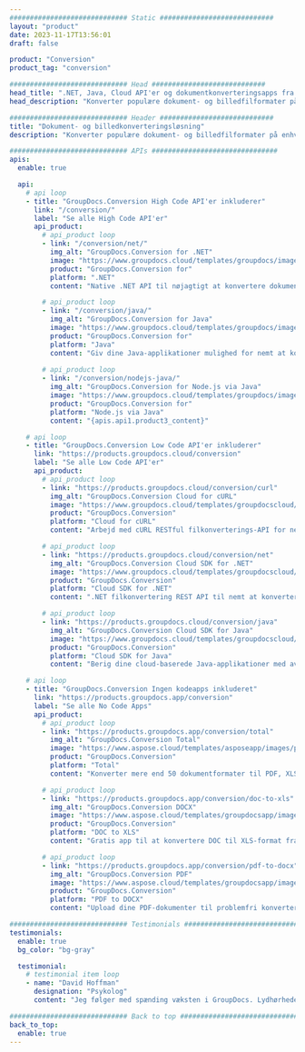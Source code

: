 ```yaml
---
############################# Static ############################
layout: "product"
date: 2023-11-17T13:56:01
draft: false

product: "Conversion"
product_tag: "conversion"

############################# Head ############################
head_title: ".NET, Java, Cloud API'er og dokumentkonverteringsapps fra GroupDocs"
head_description: "Konverter populære dokument- og billedfilformater på enhver platform med app- og api-baserede løsninger."

############################# Header ############################
title: "Dokument- og billedkonverteringsløsning"
description: "Konverter populære dokument- og billedfilformater på enhver platform med app- og api-baserede løsninger."

############################# APIs ###############################
apis:
  enable: true

  api:
    # api loop
    - title: "GroupDocs.Conversion High Code API'er inkluderer"
      link: "/conversion/"
      label: "Se alle High Code API'er"
      api_product:
        # api_product loop
        - link: "/conversion/net/"
          img_alt: "GroupDocs.Conversion for .NET"
          image: "https://www.groupdocs.cloud/templates/groupdocs/images/product-logos/groupdocs-conversion-net.png"
          product: "GroupDocs.Conversion for"
          platform: ".NET"
          content: "Native .NET API til nøjagtigt at konvertere dokumenter og billedfilformater i alle typer .NET-applikationer. Understøtter tilføjelse af billedvandmærker under konvertering."

        # api_product loop
        - link: "/conversion/java/"
          img_alt: "GroupDocs.Conversion for Java"
          image: "https://www.groupdocs.cloud/templates/groupdocs/images/product-logos/groupdocs-conversion-java.png"
          product: "GroupDocs.Conversion for"
          platform: "Java"
          content: "Giv dine Java-applikationer mulighed for nemt at konvertere mellem alle branchestandarddokumentformater, herunder Microsoft Office, PDF, HTML, billeder og mange andre."
          
        # api_product loop
        - link: "/conversion/nodejs-java/"
          img_alt: "GroupDocs.Conversion for Node.js via Java"
          image: "https://www.groupdocs.cloud/templates/groupdocs/images/product-logos/groupdocs-conversion-nodejs-java.png"
          product: "GroupDocs.Conversion for"
          platform: "Node.js via Java"
          content: "{apis.api1.product3_content}"

    # api loop
    - title: "GroupDocs.Conversion Low Code API'er inkluderer"
      link: "https://products.groupdocs.cloud/conversion"
      label: "Se alle Low Code API'er"
      api_product:
        # api_product loop
        - link: "https://products.groupdocs.cloud/conversion/curl"
          img_alt: "GroupDocs.Conversion Cloud for cURL"
          image: "https://www.groupdocs.cloud/templates/groupdocscloud/images/sdk/272x272/groupdocs_conversion-for-curl.png"
          product: "GroupDocs.Conversion"
          platform: "Cloud for cURL"
          content: "Arbejd med cURL RESTful filkonverterings-API for nemt at konvertere Microsoft Office, PDF, E-mail, Project, HTML og andre almindelige filformater i dine applikationer."

        # api_product loop
        - link: "https://products.groupdocs.cloud/conversion/net"
          img_alt: "GroupDocs.Conversion Cloud SDK for .NET"
          image: "https://www.groupdocs.cloud/templates/groupdocscloud/images/sdk/272x272/groupdocs_conversion-for-net.png"
          product: "GroupDocs.Conversion"
          platform: "Cloud SDK for .NET"
          content: ".NET filkonvertering REST API til nemt at konvertere Microsoft Office, PDF, E-mail, Project, HTML og andre almindelige filformater på enhver platform ved hjælp af Cloud SDK."

        # api_product loop
        - link: "https://products.groupdocs.cloud/conversion/java"
          img_alt: "GroupDocs.Conversion Cloud SDK for Java"
          image: "https://www.groupdocs.cloud/templates/groupdocscloud/images/sdk/272x272/groupdocs_conversion-for-java.png"
          product: "GroupDocs.Conversion"
          platform: "Cloud SDK for Java"
          content: "Berig dine cloud-baserede Java-applikationer med avancerede dokumentkonverteringsfunktioner på enhver platform, der er i stand til at kalde REST API'er."

    # api loop
    - title: "GroupDocs.Conversion Ingen kodeapps inkluderet"
      link: "https://products.groupdocs.app/conversion"
      label: "Se alle No Code Apps"
      api_product:
        # api_product loop
        - link: "https://products.groupdocs.app/conversion/total"
          img_alt: "GroupDocs.Conversion Total"
          image: "https://www.aspose.cloud/templates/asposeapp/images/products/logo/aspose_conversion-app.png"
          product: "GroupDocs.Conversion"
          platform: "Total"
          content: "Konverter mere end 50 dokumentformater til PDF, XLSX, DOCX, XPS, HTML og mere."

        # api_product loop
        - link: "https://products.groupdocs.app/conversion/doc-to-xls"
          img_alt: "GroupDocs.Conversion DOCX"
          image: "https://www.aspose.cloud/templates/groupdocsapp/images/products/logo/groupdocs_words-app.png"
          product: "GroupDocs.Conversion"
          platform: "DOC to XLS"
          content: "Gratis app til at konvertere DOC til XLS-format fra enhver webbrowser."

        # api_product loop
        - link: "https://products.groupdocs.app/conversion/pdf-to-docx"
          img_alt: "GroupDocs.Conversion PDF"
          image: "https://www.aspose.cloud/templates/groupdocsapp/images/products/logo/groupdocs_pdf-app.png"
          product: "GroupDocs.Conversion"
          platform: "PDF to DOCX"
          content: "Upload dine PDF-dokumenter til problemfri konvertering til Word (DOCX)-format."

############################# Testimonials ###############################
testimonials:
  enable: true
  bg_color: "bg-gray"

  testimonial:
    # testimonial item loop
    - name: "David Hoffman"
      designation: "Psykolog"
      content: "Jeg følger med spænding væksten i GroupDocs. Lydhørheden fra hele dit team har hjulpet mig meget, når jeg taler med nogen hos GroupDocs, kan jeg garantere, at nogen lytter og får tingene til at ske."

############################# Back to top ###############################
back_to_top:
  enable: true
---
```

